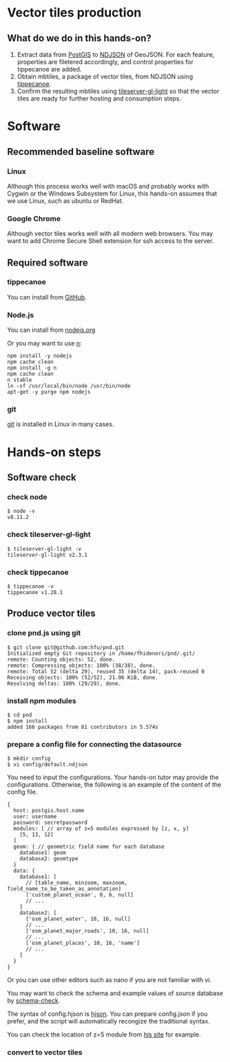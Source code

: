 # Vector tiles production
## What do we do in this hands-on?

1. Extract data from [PostGIS](https://postgis.net/) to [NDJSON](http://ndjson.org/) of GeoJSON. For each feature, properties are filetered accordingly, and control properties for tippecanoe are added.
2. Obtain mbtiles, a package of vector tiles, from NDJSON using [tippecanoe](https://github.com/mapbox/tippecanoe).
3. Confirm the resulting mbtiles using [tileserver-gl-light](https://github.com/klokantech/tileserver-gl/blob/master/README_light.md) so that the vector tiles are ready for further hosting and consumption steps.

# Software
## Recommended baseline software

### Linux
Although this process works well with macOS and probably works with Cygwin or the Windows Subsystem for Linux, this hands-on assumes that we use Linux, such as ubuntu or RedHat.

### Google Chrome
Although vector tiles works well with all modern web browsers. You may want to add Chrome Secure Shell extension for ssh access to the server.

## Required software

### tippecanoe

You can install from [GitHub](https://github.com/mapbox/tippecanoe).

### Node.js

You can install from [nodejs.org](https://nodejs.org/ja/download/package-manager/#debian-and-ubuntu-based-linux-distributions-debian-ubuntu-linux)

Or you may want to use [n](https://github.com/tj/n):
```
npm install -y nodejs
npm cache clean
npm install -g n
npm cache clean
n stable
ln -sf /usr/local/bin/node /usr/bin/node
apt-get -y purge npm nodejs
```

### git

[git](https://git-scm.com/) is installed in Linux in many cases.

# Hands-on steps

## Software check
### check node

```console
$ node -v
v8.11.2
```

### check tileserver-gl-light

```console
$ tileserver-gl-light -v
tileserver-gl-light v2.3.1
```

### check tippecanoe

```console
$ tippecanoe -v
tippecanoe v1.28.1
```
## Produce vector tiles
### clone pnd.js using git

```console
$ git clone git@github.com:hfu/pnd.git
Initialized empty Git repository in /home/fhidenori/pnd/.git/
remote: Counting objects: 52, done.
remote: Compressing objects: 100% (38/38), done.
remote: Total 52 (delta 29), reused 35 (delta 14), pack-reused 0
Receiving objects: 100% (52/52), 21.06 KiB, done.
Resolving deltas: 100% (29/29), done.
```

### install npm modules

```console
$ cd pnd
$ npm install
added 166 packages from 81 contributors in 5.574s
```

### prepare a config file for connecting the datasource

```console
$ mkdir config
$ vi config/default.ndjson 
```

You need to input the configurations. Your hands-on tutor may provide the configurations. Otherwise, the following is an example of the content of the config file.

```hjson
{
  host: postgis.host.name
  user: username
  password: secretpassword
  modules: [ // array of z=5 modules expressed by [z, x, y]
    [5, 13, 12]
  ]
  geom: { // geometric field name for each database
    database1: geom
    database2: geomtype
  }
  data: {
    database1: [
      // [table_name, minzoom, maxzoom, field_name_to_be_taken_as_annotation]
      ['custom_planet_ocean', 0, 6, null]
      // ...
    ]
    database2: [
      ['osm_planet_water', 10, 16, null]
      // ...
      ['osm_planet_major_roads', 10, 16, null]
      // ...
      ['osm_planet_places', 10, 16, 'name']
      // ...
    ]
  }
}
```

Or you can use other editors such as nano if you are not familiar with vi.

You may want to check the schema and example values of source database by [schema-check](https://github.com/hfu/schema-check).

The syntax of config.hjson is [hjson](https://hjson.org/). You can prepare config.json if you prefer, and the script will automatically recongize the traditional syntax.

You can check the location of z=5 module from [his site](http://maps.gsi.go.jp/#5/3.557283/28.520508/&ls=seamlessphoto&disp=1&lcd=seamlessphoto&vs=c0j0h0k0l0u0t1z0r0s0f1&d=v) for example.

### convert to vector tiles
```console
```
